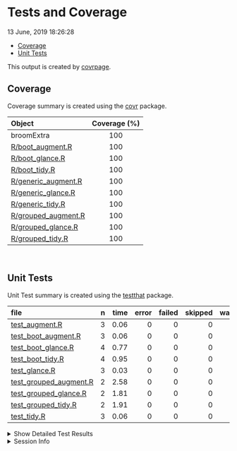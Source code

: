 Tests and Coverage
================
13 June, 2019 18:26:28

  - [Coverage](#coverage)
  - [Unit Tests](#unit-tests)

This output is created by
[covrpage](https://github.com/metrumresearchgroup/covrpage).

## Coverage

Coverage summary is created using the
[covr](https://github.com/r-lib/covr) package.

| Object                                         | Coverage (%) |
| :--------------------------------------------- | :----------: |
| broomExtra                                     |     100      |
| [R/boot\_augment.R](../R/boot_augment.R)       |     100      |
| [R/boot\_glance.R](../R/boot_glance.R)         |     100      |
| [R/boot\_tidy.R](../R/boot_tidy.R)             |     100      |
| [R/generic\_augment.R](../R/generic_augment.R) |     100      |
| [R/generic\_glance.R](../R/generic_glance.R)   |     100      |
| [R/generic\_tidy.R](../R/generic_tidy.R)       |     100      |
| [R/grouped\_augment.R](../R/grouped_augment.R) |     100      |
| [R/grouped\_glance.R](../R/grouped_glance.R)   |     100      |
| [R/grouped\_tidy.R](../R/grouped_tidy.R)       |     100      |

<br>

## Unit Tests

Unit Test summary is created using the
[testthat](https://github.com/r-lib/testthat) package.

| file                                                        | n | time | error | failed | skipped | warning |
| :---------------------------------------------------------- | -: | ---: | ----: | -----: | ------: | ------: |
| [test\_augment.R](testthat/test_augment.R)                  | 3 | 0.06 |     0 |      0 |       0 |       0 |
| [test\_boot\_augment.R](testthat/test_boot_augment.R)       | 3 | 0.06 |     0 |      0 |       0 |       0 |
| [test\_boot\_glance.R](testthat/test_boot_glance.R)         | 4 | 0.77 |     0 |      0 |       0 |       0 |
| [test\_boot\_tidy.R](testthat/test_boot_tidy.R)             | 4 | 0.95 |     0 |      0 |       0 |       0 |
| [test\_glance.R](testthat/test_glance.R)                    | 3 | 0.03 |     0 |      0 |       0 |       0 |
| [test\_grouped\_augment.R](testthat/test_grouped_augment.R) | 2 | 2.58 |     0 |      0 |       0 |       0 |
| [test\_grouped\_glance.R](testthat/test_grouped_glance.R)   | 2 | 1.81 |     0 |      0 |       0 |       0 |
| [test\_grouped\_tidy.R](testthat/test_grouped_tidy.R)       | 2 | 1.91 |     0 |      0 |       0 |       0 |
| [test\_tidy.R](testthat/test_tidy.R)                        | 3 | 0.06 |     0 |      0 |       0 |       0 |

<details closed>

<summary> Show Detailed Test Results </summary>

| file                                                            | context                | test                      | status | n | time |
| :-------------------------------------------------------------- | :--------------------- | :------------------------ | :----- | -: | ---: |
| [test\_augment.R](testthat/test_augment.R#L13_L15)              | augment works          | `augment()` works         | PASS   | 3 | 0.06 |
| [test\_boot\_augment.R](testthat/test_boot_augment.R#L32)       | boot\_augment works    | `boot_augment()` works    | PASS   | 3 | 0.06 |
| [test\_boot\_glance.R](testthat/test_boot_glance.R#L38)         | boot\_glance works     | `boot_glance()` works     | PASS   | 4 | 0.77 |
| [test\_boot\_tidy.R](testthat/test_boot_tidy.R#L40)             | boot\_tidy works       | `boot_tidy()` works       | PASS   | 4 | 0.95 |
| [test\_glance.R](testthat/test_glance.R#L13_L15)                | glance works           | `glance()` works          | PASS   | 3 | 0.03 |
| [test\_grouped\_augment.R](testthat/test_grouped_augment.R#L19) | grouped\_augment works | `grouped_augment()` works | PASS   | 2 | 2.58 |
| [test\_grouped\_glance.R](testthat/test_grouped_glance.R#L19)   | grouped\_glance works  | `grouped_glance()` works  | PASS   | 2 | 1.81 |
| [test\_grouped\_tidy.R](testthat/test_grouped_tidy.R#L20)       | grouped\_tidy works    | `grouped_tidy()` works    | PASS   | 2 | 1.91 |
| [test\_tidy.R](testthat/test_tidy.R#L13_L15)                    | tidy works             | `tidy()` works            | PASS   | 3 | 0.06 |

</details>

<details>

<summary> Session Info </summary>

| Field    | Value                                     |
| :------- | :---------------------------------------- |
| Version  | R version 3.6.0 alpha (2019-03-29 r76300) |
| Platform | x86\_64-w64-mingw32/x64 (64-bit)          |
| Running  | Windows 10 x64 (build 16299)              |
| Language | English\_United States                    |
| Timezone | America/New\_York                         |

| Package  | Version |
| :------- | :------ |
| testthat | 2.1.1   |
| covr     | 3.2.1   |
| covrpage | 0.0.70  |

</details>

<!--- Final Status : pass --->
